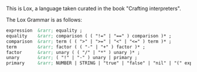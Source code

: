 This is Lox, a language taken curated in the book "Crafting interpreters".

The Lox Grammar is as follows:

```markdown
expression  &rarr; equality ;
equality    &rarr; comparison ( ( "!=" | "==" ) comparison )* ;
comparison  &rarr; term ( ( ">" | ">=" | "<" | "<=" ) term )* ;
term        &rarr; factor ( ( "-" | "+" ) factor )* ;
factor      &rarr; unary ( ( "/" | "*" ) unary )* ;
unary       &rarr; ( "!" | "-" ) unary | primary ;
primary     &rarr; NUMBER | STRING | "true" | "false" | "nil" | "(" expression ")" ;
```